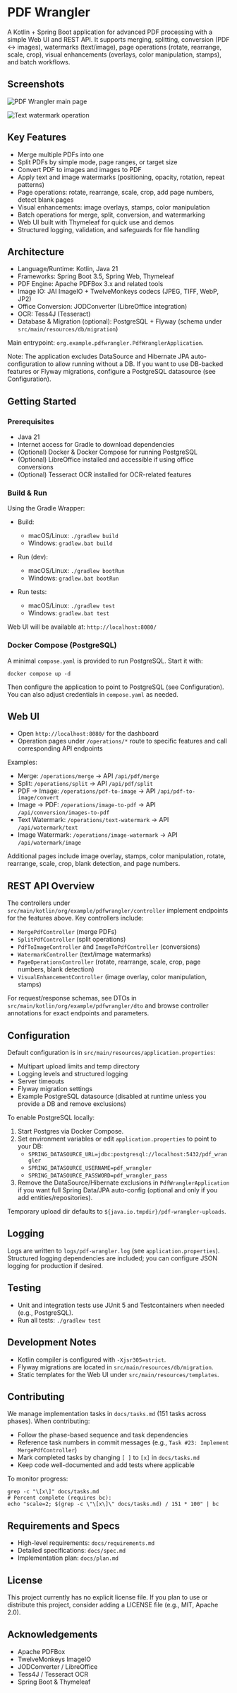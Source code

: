 # PDF Wrangler

A Kotlin + Spring Boot application for advanced PDF processing with a simple Web UI and REST API. It supports merging, splitting, conversion (PDF ↔ images), watermarks (text/image), page operations (rotate, rearrange, scale, crop), visual enhancements (overlays, color manipulation, stamps), and batch workflows.

## Screenshots

![PDF Wrangler main page](images/pdf-wrangler-main-page.png)

![Text watermark operation](images/pdf-wrangler-text-watermark.png)

## Key Features
- Merge multiple PDFs into one
- Split PDFs by simple mode, page ranges, or target size
- Convert PDF to images and images to PDF
- Apply text and image watermarks (positioning, opacity, rotation, repeat patterns)
- Page operations: rotate, rearrange, scale, crop, add page numbers, detect blank pages
- Visual enhancements: image overlays, stamps, color manipulation
- Batch operations for merge, split, conversion, and watermarking
- Web UI built with Thymeleaf for quick use and demos
- Structured logging, validation, and safeguards for file handling

## Architecture
- Language/Runtime: Kotlin, Java 21
- Frameworks: Spring Boot 3.5, Spring Web, Thymeleaf
- PDF Engine: Apache PDFBox 3.x and related tools
- Image IO: JAI ImageIO + TwelveMonkeys codecs (JPEG, TIFF, WebP, JP2)
- Office Conversion: JODConverter (LibreOffice integration)
- OCR: Tess4J (Tesseract)
- Database & Migration (optional): PostgreSQL + Flyway (schema under `src/main/resources/db/migration`)

Main entrypoint: `org.example.pdfwrangler.PdfWranglerApplication`.

Note: The application excludes DataSource and Hibernate JPA auto-configuration to allow running without a DB. If you want to use DB-backed features or Flyway migrations, configure a PostgreSQL datasource (see Configuration).

## Getting Started

### Prerequisites
- Java 21
- Internet access for Gradle to download dependencies
- (Optional) Docker & Docker Compose for running PostgreSQL
- (Optional) LibreOffice installed and accessible if using office conversions
- (Optional) Tesseract OCR installed for OCR-related features

### Build & Run
Using the Gradle Wrapper:

- Build:
  - macOS/Linux: `./gradlew build`
  - Windows: `gradlew.bat build`

- Run (dev):
  - macOS/Linux: `./gradlew bootRun`
  - Windows: `gradlew.bat bootRun`

- Run tests:
  - macOS/Linux: `./gradlew test`
  - Windows: `gradlew.bat test`

Web UI will be available at: `http://localhost:8080/`

### Docker Compose (PostgreSQL)
A minimal `compose.yaml` is provided to run PostgreSQL. Start it with:

```
docker compose up -d
```

Then configure the application to point to PostgreSQL (see Configuration). You can also adjust credentials in `compose.yaml` as needed.

## Web UI
- Open `http://localhost:8080/` for the dashboard
- Operation pages under `/operations/*` route to specific features and call corresponding API endpoints

Examples:
- Merge: `/operations/merge` → API `/api/pdf/merge`
- Split: `/operations/split` → API `/api/pdf/split`
- PDF → Image: `/operations/pdf-to-image` → API `/api/pdf-to-image/convert`
- Image → PDF: `/operations/image-to-pdf` → API `/api/conversion/images-to-pdf`
- Text Watermark: `/operations/text-watermark` → API `/api/watermark/text`
- Image Watermark: `/operations/image-watermark` → API `/api/watermark/image`

Additional pages include image overlay, stamps, color manipulation, rotate, rearrange, scale, crop, blank detection, and page numbers.

## REST API Overview
The controllers under `src/main/kotlin/org/example/pdfwrangler/controller` implement endpoints for the features above. Key controllers include:
- `MergePdfController` (merge PDFs)
- `SplitPdfController` (split operations)
- `PdfToImageController` and `ImageToPdfController` (conversions)
- `WatermarkController` (text/image watermarks)
- `PageOperationsController` (rotate, rearrange, scale, crop, page numbers, blank detection)
- `VisualEnhancementController` (image overlay, color manipulation, stamps)

For request/response schemas, see DTOs in `src/main/kotlin/org/example/pdfwrangler/dto` and browse controller annotations for exact endpoints and parameters.

## Configuration
Default configuration is in `src/main/resources/application.properties`:
- Multipart upload limits and temp directory
- Logging levels and structured logging
- Server timeouts
- Flyway migration settings
- Example PostgreSQL datasource (disabled at runtime unless you provide a DB and remove exclusions)

To enable PostgreSQL locally:
1. Start Postgres via Docker Compose.
2. Set environment variables or edit `application.properties` to point to your DB:
   - `SPRING_DATASOURCE_URL=jdbc:postgresql://localhost:5432/pdf_wrangler`
   - `SPRING_DATASOURCE_USERNAME=pdf_wrangler`
   - `SPRING_DATASOURCE_PASSWORD=pdf_wrangler_pass`
3. Remove the DataSource/Hibernate exclusions in `PdfWranglerApplication` if you want full Spring Data/JPA auto-config (optional and only if you add entities/repositories).

Temporary upload dir defaults to `${java.io.tmpdir}/pdf-wrangler-uploads`.

## Logging
Logs are written to `logs/pdf-wrangler.log` (see `application.properties`). Structured logging dependencies are included; you can configure JSON logging for production if desired.

## Testing
- Unit and integration tests use JUnit 5 and Testcontainers when needed (e.g., PostgreSQL).
- Run all tests: `./gradlew test`

## Development Notes
- Kotlin compiler is configured with `-Xjsr305=strict`.
- Flyway migrations are located in `src/main/resources/db/migration`.
- Static templates for the Web UI under `src/main/resources/templates`.

## Contributing
We manage implementation tasks in `docs/tasks.md` (151 tasks across phases). When contributing:
- Follow the phase-based sequence and task dependencies
- Reference task numbers in commit messages (e.g., `Task #23: Implement MergePdfController`)
- Mark completed tasks by changing `[ ]` to `[x]` in `docs/tasks.md`
- Keep code well-documented and add tests where applicable

To monitor progress:
```
grep -c "\[x\]" docs/tasks.md
# Percent complete (requires bc):
echo "scale=2; $(grep -c \"\[x\]\" docs/tasks.md) / 151 * 100" | bc
```

## Requirements and Specs
- High-level requirements: `docs/requirements.md`
- Detailed specifications: `docs/spec.md`
- Implementation plan: `docs/plan.md`

## License
This project currently has no explicit license file. If you plan to use or distribute this project, consider adding a LICENSE file (e.g., MIT, Apache 2.0).

## Acknowledgements
- Apache PDFBox
- TwelveMonkeys ImageIO
- JODConverter / LibreOffice
- Tess4J / Tesseract OCR
- Spring Boot & Thymeleaf
